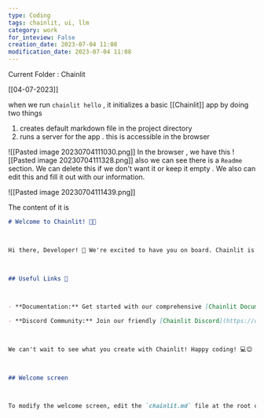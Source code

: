 ```yaml
---
type: Coding  
tags: chainlit, ui, llm
category: work
for_inteview: False
creation_date: 2023-07-04 11:08
modification_date: 2023-07-04 11:08
---
```


  
Current Folder : Chainlit




[[04-07-2023]]

when we run `chainlit hello` , it initializes a basic [[Chainlit]] app by doing two things
1. creates default markdown file in the project directory
2. runs a server for the app . this is accessible in the browser

![[Pasted image 20230704111030.png]]
In the browser , we have this ![[Pasted image 20230704111328.png]]
also we can see there is a `Readme` section. We can delete this if we don't want it or keep it empty . We also can edit this and fill it out with our information. 

![[Pasted image 20230704111439.png]]

The content of it is 
```markdown
# Welcome to Chainlit! 🚀🤖

  

Hi there, Developer! 👋 We're excited to have you on board. Chainlit is a powerful tool designed to help you prototype, debug and share applications built on top of LLMs.

  

## Useful Links 🔗

  

- **Documentation:** Get started with our comprehensive [Chainlit Documentation](https://docs.chainlit.io) 📚

- **Discord Community:** Join our friendly [Chainlit Discord](https://discord.gg/ZThrUxbAYw) to ask questions, share your projects, and connect with other developers! 💬

  

We can't wait to see what you create with Chainlit! Happy coding! 💻😊

  

## Welcome screen

  

To modify the welcome screen, edit the `chainlit.md` file at the root of your project. If you do not want a welcome screen, just leave this file empty.
```

